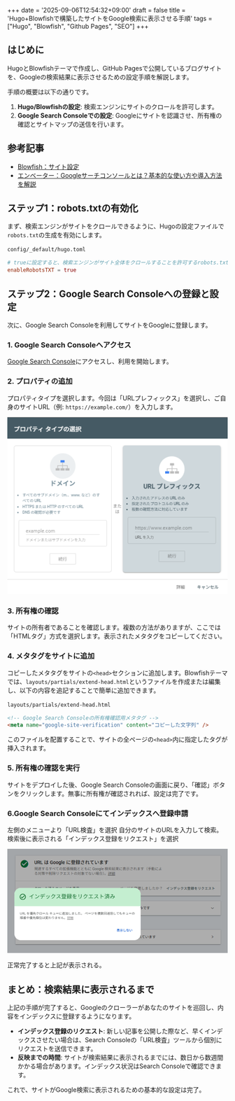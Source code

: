 +++
date = '2025-09-06T12:54:32+09:00'
draft = false
title = 'Hugo+Blowfishで構築したサイトをGoogle検索に表示させる手順'
tags = ["Hugo", "Blowfish", "Github Pages", "SEO"]
+++
## はじめに

HugoとBlowfishテーマで作成し、GitHub Pagesで公開しているブログサイトを、Googleの検索結果に表示させるための設定手順を解説します。

手順の概要は以下の通りです。
1.  **Hugo/Blowfishの設定**: 検索エンジンにサイトのクロールを許可します。
2.  **Google Search Consoleでの設定**: Googleにサイトを認識させ、所有権の確認とサイトマップの送信を行います。

## 参考記事

- [Blowfish：サイト設定](https://blowfish.page/ja/docs/configuration/#%E3%82%B5%E3%82%A4%E3%83%88%E8%A8%AD%E5%AE%9A)
- [エンベーター：Googleサーチコンソールとは？基本的な使い方や導入方法を解説](https://envader.plus/article/74)

## ステップ1：robots.txtの有効化

まず、検索エンジンがサイトをクロールできるように、Hugoの設定ファイルで`robots.txt`の生成を有効にします。

`config/_default/hugo.toml`
```toml
# trueに設定すると、検索エンジンがサイト全体をクロールすることを許可するrobots.txtが生成されます。
enableRobotsTXT = true
```

## ステップ2：Google Search Consoleへの登録と設定

次に、Google Search Consoleを利用してサイトをGoogleに登録します。

### 1. Google Search Consoleへアクセス
[Google Search Console](https://search.google.com/search-console/about?hl=ja)にアクセスし、利用を開始します。

### 2. プロパティの追加
プロパティタイプを選択します。今回は「URLプレフィックス」を選択し、ご自身のサイトURL（例: `https://example.com/`）を入力します。

![alt text](image-1.png)

### 3. 所有権の確認
サイトの所有者であることを確認します。複数の方法がありますが、ここでは「HTMLタグ」方式を選択します。表示されたメタタグをコピーしてください。

### 4. メタタグをサイトに追加
コピーしたメタタグをサイトの`<head>`セクションに追加します。Blowfishテーマでは、`layouts/partials/extend-head.html`というファイルを作成または編集し、以下の内容を追記することで簡単に追加できます。

`layouts/partials/extend-head.html`
```html
<!-- Google Search Consoleの所有権確認用メタタグ -->
<meta name="google-site-verification" content="コピーした文字列" />
```
このファイルを配置することで、サイトの全ページの`<head>`内に指定したタグが挿入されます。

### 5. 所有権の確認を実行
サイトをデプロイした後、Google Search Consoleの画面に戻り、「確認」ボタンをクリックします。無事に所有権が確認されれば、設定は完了です。

### 6.Google Search Consoleにてインデックスへ登録申請
左側のメニューより「URL検査」を選択
自分のサイトのURLを入力して検索。検索後に表示される「インデックス登録をリクエスト」を選択

![alt text](image.png)

正常完了すると上記が表示される。

## まとめ：検索結果に表示されるまで

上記の手順が完了すると、Googleのクローラーがあなたのサイトを巡回し、内容をインデックスに登録するようになります。

- **インデックス登録のリクエスト**: 新しい記事を公開した際など、早くインデックスさせたい場合は、Search Consoleの「URL検査」ツールから個別にリクエストを送信できます。
- **反映までの時間**: サイトが検索結果に表示されるまでには、数日から数週間かかる場合があります。インデックス状況はSearch Consoleで確認できます。

これで、サイトがGoogle検索に表示されるための基本的な設定は完了。
